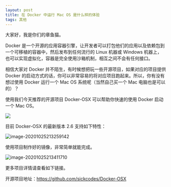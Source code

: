 ```yaml
---
layout: post
title: 在 Docker 中运行 Mac OS 是什么样的体验
tags: 其他
---
```


大家好，我是你们的章鱼猫。

Docker 是一个开源的应用容器引擎，让开发者可以打包他们的应用以及依赖包到一个可移植的容器中，然后发布到任何流行的 Linux 机器或 Windows 机器上，也可以实现虚拟化，容器是完全使用沙箱机制，相互之间不会有任何接口。

相信大家对 Docker 并不陌生，有时候想把玩一些开源项目，如果对应的项目提供 Docker 的启动方式的话，你可以非常容易的将对应项目跑起来。所以，你有没有想过使用 Docker 运行一个 Mac OS 系统呢（当然自己买一个 Mac 电脑也是可以的）？

使用我们今天推荐的开源项目 Docker-OSX 可以帮助你快速的使用 Docker 启动一个 Mac OS。

![](https://raw.githubusercontent.com/ZhuPeng/pic/master/mac_github_images/compress_running-mac-inside-docker-qemu.png)

目前 Docker-OSX 的最新版本 2.6 支持如下特性：

![image-20201025213259142](https://raw.githubusercontent.com/ZhuPeng/pic/master/mac_github_images/compress_image-20201025213259142.png)

使用项目制作好的镜像，非常简单就能完成。

![image-20201025213411710](https://raw.githubusercontent.com/ZhuPeng/pic/master/mac_github_images/compress_image-20201025213411710.png)

更多项目详情请查看如下链接。

开源项目地址：https://github.com/sickcodes/Docker-OSX